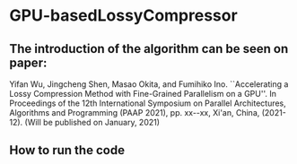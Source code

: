 # GPU-basedLossyCompressor
## The introduction of the algorithm can be seen on paper:
Yifan Wu, Jingcheng Shen, Masao Okita, and Fumihiko Ino. ``Accelerating a Lossy Compression Method with Fine-Grained Parallelism on a GPU''. In Proceedings of the 12th International Symposium on Parallel Architectures, Algorithms and Programming (PAAP 2021), pp. xx--xx, Xi'an, China, (2021-12). (Will be published on January, 2021)
## How to run the code 
